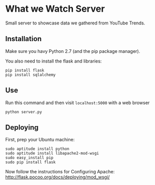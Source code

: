 What we Watch Server
====================

Small server to showcase data we gathered from YouTube Trends.

Installation
------------

Make sure you havy Python 2.7 (and the pip package manager).

You also need to install the flask and libraries:

```
pip install flask
pip install sqlalchemy
```

Use
---

Run this command and then visit `localhost:5000` with a web browser

```
python server.py
```

Deploying
---------

First, prep your Ubuntu machine:
```
sudo aptitude install python
sudo aptitude install libapache2-mod-wsgi
sudo easy_install pip
sudo pip install flask
```

Now follow the instructions for Configuring Apache:
  http://flask.pocoo.org/docs/deploying/mod_wsgi/
